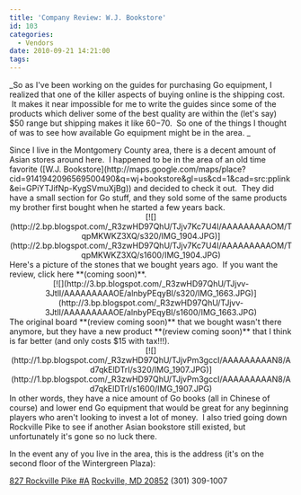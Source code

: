 ```yaml
---
title: 'Company Review: W.J. Bookstore'
id: 103
categories:
  - Vendors
date: 2010-09-21 14:21:00
tags:
---
```


<span style="font-family: inherit;">_So as I've been working on the guides for purchasing Go equipment, I realized that one of the killer aspects of buying online is the shipping cost.  It makes it near impossible for me to write the guides since some of the products which deliver some of the best quality are within the (let's say) $50 range but shipping makes it like $60-$70\.  So one of the things I thought of was to see how available Go equipment might be in the area. _</span>
<div><span style="font-family: inherit;">
</span></div><div><span style="font-family: inherit;">Since I live in the Montgomery County area, there is a decent amount of Asian stores around here.  I happened to be in the area of an old time favorite ([W.J. Bookstore](http://maps.google.com/maps/place?cid=9141942096569500490&q=wj+bookstore&gl=us&cd=1&cad=src:pplink&ei=GPiYTJifNp-KygSVmuXjBg)) and decided to check it out.  They did have a small section for Go stuff, and they sold some of the same products my brother first bought when he started a few years back.</span></div><div><span style="font-family: inherit;">
</span></div><div style="clear: both; text-align: center;">[<span style="font-family: inherit;">![](http://2.bp.blogspot.com/_R3zwHD97QhU/TJjv7Kc7U4I/AAAAAAAAAOM/TqpMKWKZ3XQ/s320/IMG_1904.JPG)</span>](http://2.bp.blogspot.com/_R3zwHD97QhU/TJjv7Kc7U4I/AAAAAAAAAOM/TqpMKWKZ3XQ/s1600/IMG_1904.JPG)</div><div style="text-align: center;"><span style="font-family: inherit;">
</span></div><div><span style="font-family: inherit;">Here's a picture of the stones that we bought years ago.  If you want the review, click here </span>**<span style="font-family: inherit;">(coming soon)</span>**<span style="font-family: inherit;">.</span></div><div><span style="font-family: inherit;">
</span></div><div style="clear: both; text-align: center;">[<span style="font-family: inherit;">![](http://3.bp.blogspot.com/_R3zwHD97QhU/TJjvv-3JtlI/AAAAAAAAAOE/alnbyPEqyBI/s320/IMG_1663.JPG)</span>](http://3.bp.blogspot.com/_R3zwHD97QhU/TJjvv-3JtlI/AAAAAAAAAOE/alnbyPEqyBI/s1600/IMG_1663.JPG)</div><div style="text-align: center;"><span style="font-family: inherit;">
</span></div><div><span style="font-family: inherit;">The original board </span>**<span style="font-family: inherit;">(review coming soon)</span>**<span style="font-family: inherit;"> that we bought wasn't there anymore, but they have a new product </span>**<span style="font-family: inherit;">(review coming soon)</span>**<span style="font-family: inherit;"> that I think is far better (and only costs $15 with tax!!!).</span></div><div><span style="font-family: inherit;">
</span></div><div style="clear: both; text-align: center;"></div><div style="clear: both; text-align: center;">[<span style="font-family: inherit;">![](http://1.bp.blogspot.com/_R3zwHD97QhU/TJjvPm3gccI/AAAAAAAAAN8/Ad7qkElDTrI/s320/IMG_1907.JPG)</span>](http://1.bp.blogspot.com/_R3zwHD97QhU/TJjvPm3gccI/AAAAAAAAAN8/Ad7qkElDTrI/s1600/IMG_1907.JPG)</div><div><span style="font-family: inherit;">
</span><span style="font-family: inherit;">In other words, they have a nice amount of Go books (all in Chinese of course) and lower end Go equipment that would be great for any beginning players who aren't looking to invest a lot of money.  I also tried going down Rockville Pike to see if another Asian bookstore still existed, but unfortunately it's gone so no luck there.  </span>

<span style="font-family: inherit;"></span>In the event any of you live in the area, this is the address (it's on the second floor of the Wintergreen Plaza):

[827 Rockville Pike #A](http://www.blogger.com/goog_1091462214)
[Rockville, MD 20852](http://maps.google.com/maps/place?cid=9141942096569500490&q=wj+bookstore&gl=us&cd=1&cad=src:pplink&ei=GPiYTJifNp-KygSVmuXjBg)
(301) 309-1007</div>
